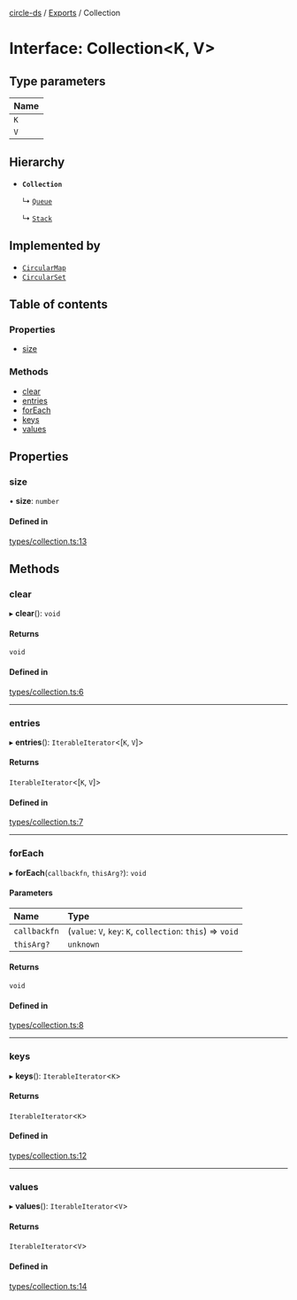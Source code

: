 [circle-ds](../README.md) / [Exports](../modules.md) / Collection

# Interface: Collection\<K, V\>

## Type parameters

| Name |
| :------ |
| `K` |
| `V` |

## Hierarchy

- **`Collection`**

  ↳ [`Queue`](Queue.md)

  ↳ [`Stack`](Stack.md)

## Implemented by

- [`CircularMap`](../classes/CircularMap.md)
- [`CircularSet`](../classes/CircularSet.md)

## Table of contents

### Properties

- [size](Collection.md#size)

### Methods

- [clear](Collection.md#clear)
- [entries](Collection.md#entries)
- [forEach](Collection.md#foreach)
- [keys](Collection.md#keys)
- [values](Collection.md#values)

## Properties

### size

• **size**: `number`

#### Defined in

[types/collection.ts:13](https://github.com/havelessbemore/circle-ds/blob/3a76070/src/types/collection.ts#L13)

## Methods

### clear

▸ **clear**(): `void`

#### Returns

`void`

#### Defined in

[types/collection.ts:6](https://github.com/havelessbemore/circle-ds/blob/3a76070/src/types/collection.ts#L6)

___

### entries

▸ **entries**(): `IterableIterator`\<[`K`, `V`]\>

#### Returns

`IterableIterator`\<[`K`, `V`]\>

#### Defined in

[types/collection.ts:7](https://github.com/havelessbemore/circle-ds/blob/3a76070/src/types/collection.ts#L7)

___

### forEach

▸ **forEach**(`callbackfn`, `thisArg?`): `void`

#### Parameters

| Name | Type |
| :------ | :------ |
| `callbackfn` | (`value`: `V`, `key`: `K`, `collection`: `this`) => `void` |
| `thisArg?` | `unknown` |

#### Returns

`void`

#### Defined in

[types/collection.ts:8](https://github.com/havelessbemore/circle-ds/blob/3a76070/src/types/collection.ts#L8)

___

### keys

▸ **keys**(): `IterableIterator`\<`K`\>

#### Returns

`IterableIterator`\<`K`\>

#### Defined in

[types/collection.ts:12](https://github.com/havelessbemore/circle-ds/blob/3a76070/src/types/collection.ts#L12)

___

### values

▸ **values**(): `IterableIterator`\<`V`\>

#### Returns

`IterableIterator`\<`V`\>

#### Defined in

[types/collection.ts:14](https://github.com/havelessbemore/circle-ds/blob/3a76070/src/types/collection.ts#L14)
